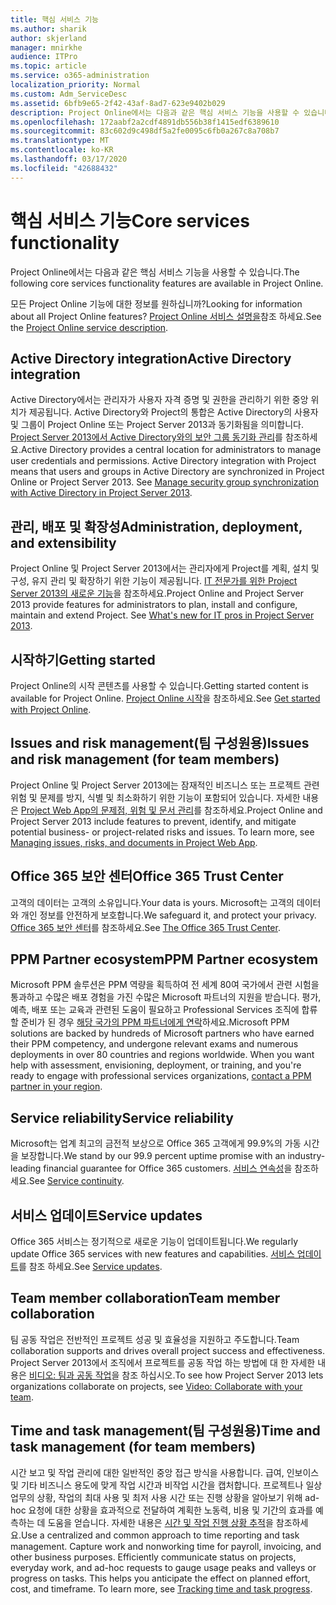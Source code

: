 ```yaml
---
title: 핵심 서비스 기능
ms.author: sharik
author: skjerland
manager: mnirkhe
audience: ITPro
ms.topic: article
ms.service: o365-administration
localization_priority: Normal
ms.custom: Adm_ServiceDesc
ms.assetid: 6bfb9e65-2f42-43af-8ad7-623e9402b029
description: Project Online에서는 다음과 같은 핵심 서비스 기능을 사용할 수 있습니다.
ms.openlocfilehash: 172aabf2a2cdf4891db556b38f1415edf6389610
ms.sourcegitcommit: 83c602d9c498df5a2fe0095c6fb0a267c8a708b7
ms.translationtype: MT
ms.contentlocale: ko-KR
ms.lasthandoff: 03/17/2020
ms.locfileid: "42688432"
---
```

# <a name="core-services-functionality"></a><span data-ttu-id="35464-103">핵심 서비스 기능</span><span class="sxs-lookup"><span data-stu-id="35464-103">Core services functionality</span></span>

<span data-ttu-id="35464-104">Project Online에서는 다음과 같은 핵심 서비스 기능을 사용할 수 있습니다.</span><span class="sxs-lookup"><span data-stu-id="35464-104">The following core services functionality features are available in Project Online.</span></span>
  
<span data-ttu-id="35464-105">모든 Project Online 기능에 대한 정보를 원하십니까?</span><span class="sxs-lookup"><span data-stu-id="35464-105">Looking for information about all Project Online features?</span></span> <span data-ttu-id="35464-106">[Project Online 서비스 설명을](project-online-service-description.md)참조 하세요.</span><span class="sxs-lookup"><span data-stu-id="35464-106">See the [Project Online service description](project-online-service-description.md).</span></span>
  
## <a name="active-directory-integration"></a><span data-ttu-id="35464-107">Active Directory integration</span><span class="sxs-lookup"><span data-stu-id="35464-107">Active Directory integration</span></span>

<span data-ttu-id="35464-p102">Active Directory에서는 관리자가 사용자 자격 증명 및 권한을 관리하기 위한 중앙 위치가 제공됩니다. Active Directory와 Project의 통합은 Active Directory의 사용자 및 그룹이 Project Online 또는 Project Server 2013과 동기화됨을 의미합니다. [Project Server 2013에서 Active Directory와의 보안 그룹 동기화 관리](https://go.microsoft.com/fwlink/p/?LinkId=402631)를 참조하세요.</span><span class="sxs-lookup"><span data-stu-id="35464-p102">Active Directory provides a central location for administrators to manage user credentials and permissions. Active Directory integration with Project means that users and groups in Active Directory are synchronized in Project Online or Project Server 2013. See [Manage security group synchronization with Active Directory in Project Server 2013](https://go.microsoft.com/fwlink/p/?LinkId=402631).</span></span>
  
## <a name="administration-deployment-and-extensibility"></a><span data-ttu-id="35464-111">관리, 배포 및 확장성</span><span class="sxs-lookup"><span data-stu-id="35464-111">Administration, deployment, and extensibility</span></span>

<span data-ttu-id="35464-p103">Project Online 및 Project Server 2013에서는 관리자에게 Project를 계획, 설치 및 구성, 유지 관리 및 확장하기 위한 기능이 제공됩니다. [IT 전문가를 위한 Project Server 2013의 새로운 기능](https://go.microsoft.com/fwlink/p/?LinkId=272017)을 참조하세요.</span><span class="sxs-lookup"><span data-stu-id="35464-p103">Project Online and Project Server 2013 provide features for administrators to plan, install and configure, maintain and extend Project. See [What's new for IT pros in Project Server 2013](https://go.microsoft.com/fwlink/p/?LinkId=272017).</span></span>
  
## <a name="getting-started"></a><span data-ttu-id="35464-114">시작하기</span><span class="sxs-lookup"><span data-stu-id="35464-114">Getting started</span></span>

<span data-ttu-id="35464-115">Project Online의 시작 콘텐츠를 사용할 수 있습니다.</span><span class="sxs-lookup"><span data-stu-id="35464-115">Getting started content is available for Project Online.</span></span> <span data-ttu-id="35464-116">[Project Online 시작](https://support.office.com/en-us/article/Get-started-with-Project-Online-E3E5F64F-ADA5-4F9D-A578-130B2D4E5F11?ui=en-US&amp;rs=en-US&amp;ad=US)을 참조하세요.</span><span class="sxs-lookup"><span data-stu-id="35464-116">See [Get started with Project Online](https://support.office.com/en-us/article/Get-started-with-Project-Online-E3E5F64F-ADA5-4F9D-A578-130B2D4E5F11?ui=en-US&amp;rs=en-US&amp;ad=US).</span></span>
  
## <a name="issues-and-risk-management-for-team-members"></a><span data-ttu-id="35464-117">Issues and risk management(팀 구성원용)</span><span class="sxs-lookup"><span data-stu-id="35464-117">Issues and risk management (for team members)</span></span>

<span data-ttu-id="35464-p105">Project Online 및 Project Server 2013에는 잠재적인 비즈니스 또는 프로젝트 관련 위험 및 문제를 방지, 식별 및 최소화하기 위한 기능이 포함되어 있습니다. 자세한 내용은 [Project Web App의 문제점, 위험 및 문서 관리](https://go.microsoft.com/fwlink/?LinkId=402634)를 참조하세요.</span><span class="sxs-lookup"><span data-stu-id="35464-p105">Project Online and Project Server 2013 include features to prevent, identify, and mitigate potential business- or project-related risks and issues. To learn more, see [Managing issues, risks, and documents in Project Web App](https://go.microsoft.com/fwlink/?LinkId=402634).</span></span>
  
## <a name="office-365-trust-center"></a><span data-ttu-id="35464-120">Office 365 보안 센터</span><span class="sxs-lookup"><span data-stu-id="35464-120">Office 365 Trust Center</span></span>

<span data-ttu-id="35464-121">고객의 데이터는 고객의 소유입니다.</span><span class="sxs-lookup"><span data-stu-id="35464-121">Your data is yours.</span></span> <span data-ttu-id="35464-122">Microsoft는 고객의 데이터와 개인 정보를 안전하게 보호합니다.</span><span class="sxs-lookup"><span data-stu-id="35464-122">We safeguard it, and protect your privacy.</span></span> <span data-ttu-id="35464-123">[Office 365 보안 센터](https://go.microsoft.com/fwlink/?LinkId=402637)를 참조하세요.</span><span class="sxs-lookup"><span data-stu-id="35464-123">See [The Office 365 Trust Center](https://go.microsoft.com/fwlink/?LinkId=402637).</span></span>
  
## <a name="ppm-partner-ecosystem"></a><span data-ttu-id="35464-124">PPM Partner ecosystem</span><span class="sxs-lookup"><span data-stu-id="35464-124">PPM Partner ecosystem</span></span>

<span data-ttu-id="35464-p107">Microsoft PPM 솔루션은 PPM 역량을 획득하여 전 세계 80여 국가에서 관련 시험을 통과하고 수많은 배포 경험을 가진 수많은 Microsoft 파트너의 지원을 받습니다. 평가, 예측, 배포 또는 교육과 관련된 도움이 필요하고 Professional Services 조직에 합류할 준비가 된 경우 [해당 국가의 PPM 파트너에게 연락](https://go.microsoft.com/fwlink/p/?LinkId=272646)하세요.</span><span class="sxs-lookup"><span data-stu-id="35464-p107">Microsoft PPM solutions are backed by hundreds of Microsoft partners who have earned their PPM competency, and undergone relevant exams and numerous deployments in over 80 countries and regions worldwide. When you want help with assessment, envisioning, deployment, or training, and you're ready to engage with professional services organizations, [contact a PPM partner in your region](https://go.microsoft.com/fwlink/p/?LinkId=272646).</span></span>
  
## <a name="service-reliability"></a><span data-ttu-id="35464-127">Service reliability</span><span class="sxs-lookup"><span data-stu-id="35464-127">Service reliability</span></span>

<span data-ttu-id="35464-128">Microsoft는 업계 최고의 금전적 보상으로 Office 365 고객에게 99.9%의 가동 시간을 보장합니다.</span><span class="sxs-lookup"><span data-stu-id="35464-128">We stand by our 99.9 percent uptime promise with an industry-leading financial guarantee for Office 365 customers.</span></span> <span data-ttu-id="35464-129">[서비스 연속성](https://go.microsoft.com/fwlink/?LinkId=402653)을 참조하세요.</span><span class="sxs-lookup"><span data-stu-id="35464-129">See [Service continuity](https://go.microsoft.com/fwlink/?LinkId=402653).</span></span>
  
## <a name="service-updates"></a><span data-ttu-id="35464-130">서비스 업데이트</span><span class="sxs-lookup"><span data-stu-id="35464-130">Service updates</span></span>

<span data-ttu-id="35464-131">Office 365 서비스는 정기적으로 새로운 기능이 업데이트됩니다.</span><span class="sxs-lookup"><span data-stu-id="35464-131">We regularly update Office 365 services with new features and capabilities.</span></span> <span data-ttu-id="35464-132">[서비스 업데이트](../office-365-platform-service-description/service-updates.md)를 참조 하세요.</span><span class="sxs-lookup"><span data-stu-id="35464-132">See [Service updates](../office-365-platform-service-description/service-updates.md).</span></span>
  
## <a name="team-member-collaboration"></a><span data-ttu-id="35464-133">Team member collaboration</span><span class="sxs-lookup"><span data-stu-id="35464-133">Team member collaboration</span></span>

<span data-ttu-id="35464-134">팀 공동 작업은 전반적인 프로젝트 성공 및 효율성을 지원하고 주도합니다.</span><span class="sxs-lookup"><span data-stu-id="35464-134">Team collaboration supports and drives overall project success and effectiveness.</span></span> <span data-ttu-id="35464-135">Project Server 2013에서 조직에서 프로젝트를 공동 작업 하는 방법에 대 한 자세한 내용은 [비디오: 팀과 공동 작업](https://go.microsoft.com/fwlink/?LinkId=402628)을 참조 하십시오.</span><span class="sxs-lookup"><span data-stu-id="35464-135">To see how Project Server 2013 lets organizations collaborate on projects, see [Video: Collaborate with your team](https://go.microsoft.com/fwlink/?LinkId=402628).</span></span>
  
## <a name="time-and-task-management-for-team-members"></a><span data-ttu-id="35464-136">Time and task management(팀 구성원용)</span><span class="sxs-lookup"><span data-stu-id="35464-136">Time and task management (for team members)</span></span>

<span data-ttu-id="35464-p111">시간 보고 및 작업 관리에 대한 일반적인 중앙 접근 방식을 사용합니다. 급여, 인보이스 및 기타 비즈니스 용도에 맞게 작업 시간과 비작업 시간을 캡처합니다. 프로젝트나 일상 업무의 상황, 작업의 최대 사용 및 최저 사용 시간 또는 진행 상황을 알아보기 위해 ad-hoc 요청에 대한 상황을 효과적으로 전달하여 계획한 노동력, 비용 및 기간의 효과를 예측하는 데 도움을 얻습니다. 자세한 내용은 [시간 및 작업 진행 상황 추적](https://go.microsoft.com/fwlink/p/?LinkId=271321)을 참조하세요.</span><span class="sxs-lookup"><span data-stu-id="35464-p111">Use a centralized and common approach to time reporting and task management. Capture work and nonworking time for payroll, invoicing, and other business purposes. Efficiently communicate status on projects, everyday work, and ad-hoc requests to gauge usage peaks and valleys or progress on tasks. This helps you anticipate the effect on planned effort, cost, and timeframe. To learn more, see [Tracking time and task progress](https://go.microsoft.com/fwlink/p/?LinkId=271321).</span></span>
  